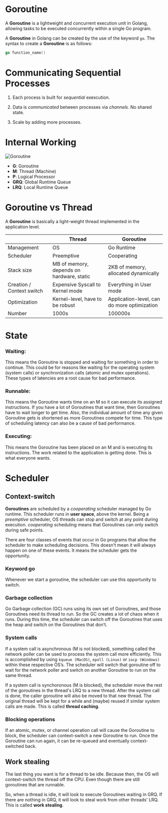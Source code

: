 # Goroutine

A **Goroutine** is a lightweight and concurrent execution unit in Golang, allowing tasks to be executed concurrently within a single Go program.

A **Goroutine** in Golang can be created by the use of the keyword `go`. The syntax to create a **Goroutine** is as follows:

```go
go function_name()
```

# Communicating Sequential Processes

1. Each process is built for *sequential* exexcution.

2. Data is *communicated* between processes via *channels*. No shared state.

3. Scale by adding more processes.

# Internal Working

![Goroutine](https://www.ardanlabs.com/images/goinggo/94_figure2.png)

- **G**: Goroutine
- **M**: Thread (Machine)
- **P**: Logical Processor
- **GRQ**: Global Runtime Queue
- **LRQ**: Local Runtime Queue

# Goroutine vs Thread

A **Goroutine** is basically a light-weight thread implemented in the application level.

|| Thread | Goroutine |
|---|--------|-----------|
| Management | OS | Go Runtime |
| Scheduler | Preemptive | Cooperating |
| Stack size | MB of memory, depends on hardware, static | 2KB of memory, allocated dynamically |
| Creation / Context switch | Expensive Syscall to Kernel mode | Everything in User mode |
| Optimization | Kernel-level, have to be robust | Application-level, can do more optimization |
| Number | 1000s | 100000s |


# State

### Waiting: 

This means the Goroutine is stopped and waiting for something in order to continue. This could be for reasons like waiting for the operating system (system calls) or synchronization calls (atomic and mutex operations). These types of latencies are a root cause for bad performance.

### Runnable: 

This means the Goroutine wants time on an M so it can execute its assigned instructions. If you have a lot of Goroutines that want time, then Goroutines have to wait longer to get time. Also, the individual amount of time any given Goroutine gets is shortened as more Goroutines compete for time. This type of scheduling latency can also be a cause of bad performance.

### Executing: 

This means the Goroutine has been placed on an M and is executing its instructions. The work related to the application is getting done. This is what everyone wants.

# Scheduler

## Context-switch

**Goroutines** are scheduled by a *cooperating* scheduler managed by Go runtime. This scheduler runs in **user space**, above the kernel. Being a *preemptive* scheduler, OS threads can stop and switch at any point during execution. *cooperating* scheduling means that Goroutines can only switch during safe points.

There are four classes of events that occur in Go programs that allow the scheduler to make scheduling decisions. This doesn’t mean it will always happen on one of these events. It means the scheduler gets the opportunity.

### Keyword go

Whenever we start a goroutine, the scheduler can use    this opportunity to switch.

### Garbage collection

Go Garbage collection (GC) runs using its own set of Goroutines, and those Goroutines need its thread to run. So the GC creates a lot of chaos when it runs. During this time, the scheduler can switch off the Goroutines that uses the heap and switch on the Goroutines that don’t.

### System calls

If a system call is asynchronous (M is not blocked), something called the network poller can be used to process the system call more efficiently. This is accomplished by using `kqueue (MacOS)`, `epoll (Linux)` or `iocp (Windows)` within these respective OS’s. The scheduler will switch that goroutine off to wait for the network poller and switch on another Goroutine to run on the same thread.

If a system call is synchoronous (M is blocked), the scheduler move the rest of the goroutines in the thread's LRQ to a new thread. After the system call is done, the caller goroutine will also be moved to that new thread. The original thread will be kept for a while and (maybe) reused if similar system calls are made. This is called **thread caching**.

### Blocking operations

If an atomic, mutex, or channel operation call will cause the Goroutine to block, the scheduler can context-switch a new Goroutine to run. Once the Goroutine can run again, it can be re-queued and eventually context-switched back.

## Work stealing

The last thing you want is for a thread to be idle. Because then, the OS will context-switch the thread off the CPU. Even though there are still goroutines that are runnable.

So, when a thread is idle, it will look to execute Goroutines waiting in GRQ. If there are nothing in GRQ, it will look to steal work from other threads' LRQ. This is called **work stealing**. 
